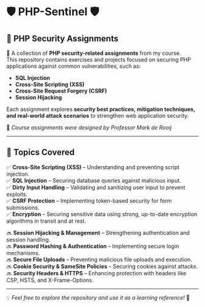 # 🛡️ PHP-Sentinel 🛡️  

## 🎯 PHP Security Assignments  

🚀 A collection of **PHP security-related assignments** from my course.  
This repository contains exercises and projects focused on securing PHP applications against common vulnerabilities, such as:  

- **SQL Injection**  
- **Cross-Site Scripting (XSS)**  
- **Cross-Site Request Forgery (CSRF)**  
- **Session Hijacking**  

Each assignment explores **security best practices, mitigation techniques, and real-world attack scenarios** to strengthen web application security.  

📑 *Course assignments were designed by Professor Mark de Rooij*  

---

## 🔎 Topics Covered  

✅ **Cross-Site Scripting (XSS)** – Understanding and preventing script injection.  
✅ **SQL Injection** – Securing database queries against malicious input.  
✅ **Dirty Input Handling** – Validating and sanitizing user input to prevent exploits.  
✅ **CSRF Protection** – Implementing token-based security for form submissions.  
✅ **Encryption** – Securing sensitive data using strong, up-to-date encryption algorithms in transit and at rest.


🔜 **Session Hijacking & Management** – Strengthening authentication and session handling.  
🔜 **Password Hashing & Authentication** – Implementing secure login mechanisms.  
🔜 **Secure File Uploads** – Preventing malicious file uploads and execution.  
🔜 **Cookie Security & SameSite Policies** – Securing cookies against attacks.  
🔜 **Security Headers & HTTPS** – Enhancing protection with headers like CSP, HSTS, and X-Frame-Options.  

---

💡 *Feel free to explore the repository and use it as a learning reference!* 🚀
